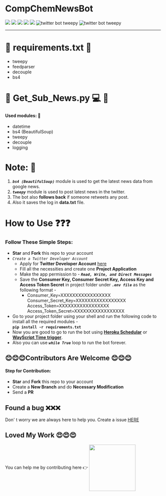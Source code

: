 # CompChemNewsBot


![](https://img.shields.io/badge/git-fff7f8?colorA=faf0f0&colorB=db4823&style=for-the-badge&logo=git)
![](https://img.shields.io/badge/github-fff7f8?colorA=080808&colorB=8a8a8a&style=for-the-badge&logo=github)
![](https://img.shields.io/badge/for-you-099450?colorA=b0c92e&colorB=487d3e&style=for-the-badge)
![](https://img.shields.io/badge/python-used-bee5ed?colorA=37b6bd&colorB=3c9bb5&style=for-the-badge&logo=python)
![](https://img.shields.io/badge/visual_studio_code-1.56.0-181717?colorA=ae36d6&style=for-the-badge&logo=visual-studio-code)
<img src="https://img.shields.io/badge/twitter%20bot_-tweepy-blue.svg?style=for-the-badge" alt="twitter bot tweepy">
<img src="https://img.shields.io/badge/web%20scrapping_using-BeautifulSoup-greeen.svg?style=for-the-badge" alt="twitter bot tweepy">
 
---
# :small_orange_diamond: requirements.txt :pushpin:
* tweepy
* feedparser
* decouple
* bs4

# :small_orange_diamond: Get_Sub_News.py :computer: :newspaper:
#### Used modules: :ledger:
   * datetime
   * bs4 (BeautifulSoup)
   * tweepy
   * decouple
   * logging
   
# Note: :memo:
1. ***```bs4 (BeautifulSoup)```*** module is used to get the latest news data from google news.
2. ***```tweepy```*** module is used to post latest news in the twitter.
3. The bot also **follows back** if someone retweets any post.
4. Also it saves the log in **data.txt** file.

# How to Use :question::question::question:
### Follow These Simple Steps:
* **Star** and **Fork** this repo to your account
* *```Create a Twitter Developer Account```*
	* Apply for **Twitter Developer Account** [here](https://developer.twitter.com/en/apply-for-access)
	* Fill all the necessities and create one **Project Application**
	* Make the app permission to - ***```Read, Write, and Direct Messages```***
	* Save the **Consumer Key, Consumer Secret Key, Access Key and Access Token Secret** in project folder under ***```.env file```*** as the following format - 
		* Consumer_Key=XXXXXXXXXXXXXXXXX
Consumer_Secret_Key=XXXXXXXXXXXXXXXXX
Access_Token=XXXXXXXXXXXXXXXXX
Access_Token_Secret=XXXXXXXXXXXXXXXXX
* Go to your project folder using your shell and run the following code to install all the required modules - <br> **```pip install -r requirements.txt```**
* Now you are good to go to run the bot using [**Heroku Schedular**](https://devcenter.heroku.com/articles/scheduler) or [**WayScript Time trigger**](https://wayscript.com/blog/schedule-python-script-run-daily).
* Also you can use ***```while True```*** loop to run the bot forever.

## :blush::blush::blush:Contributors Are Welcome :blush::blush::blush:
#### Step for Contribution:
* **Star** and **Fork** this repo to your account
* Create a **New Branch** and do **Necessary Modification**
* Send a **PR**

## Found a bug :x::x::x:
Don' t worry we are always here to help you. Create a issue [HERE](https://github.com/aritraroy24/CompChemNewsBot/issues)

## Loved My Work :heart_eyes::heart_eyes::heart_eyes:
You can  help me by contributing here :point_right: <a href="https://www.buymeacoffee.com/aritraroy24" ><img align="center" src="https://www.linkpicture.com/q/buycoffee.png" width="150" /></a>
</p>
